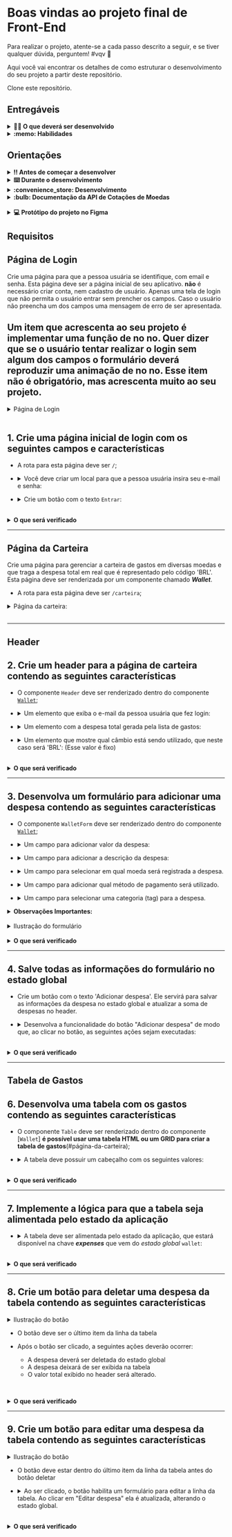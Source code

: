 # Boas vindas ao projeto final de Front-End

Para realizar o projeto, atente-se a cada passo descrito a seguir, e se tiver qualquer dúvida, perguntem! #vqv 🚀

Aqui você vai encontrar os detalhes de como estruturar o desenvolvimento do seu projeto a partir deste repositório.

Clone este repositório.

## Entregáveis

<details>
  <summary><strong>👨‍💻 O que deverá ser desenvolvido</strong></summary><br />

  Neste projeto você vai desenvolver uma carteira de controle de gastos com conversor de moedas, ao utilizar essa aplicação um usuário deverá ser capaz de:

- Adicionar, remover e editar um gasto;
- Visualizar uma tabelas com seus gastos;
- Visualizar o total de gastos convertidos para uma moeda de escolha;

</details>

<details>
  <summary><strong>:memo: Habilidades</strong></summary><br />

Neste projeto, verificamos se você é capaz de:

- Criar _contextos_ usando contextAPI

- Além dos demais conhecimentos estudados na disciplina

</details>

## Orientações

<details>
  <summary><strong>‼️ Antes de começar a desenvolver</strong></summary><br />

  1. Após clonar e acessar o repositório, instale as dependências e inicialize o projeto
     - Instale as dependências:
       - `npm install`

</details>

<details>
  <summary><strong>⌨️ Durante o desenvolvimento</strong></summary><br />

- Faça `commits` das alterações que você fizer no código regularmente

- Lembre-se de sempre após um (ou alguns) `commits` atualizar seu repositório 

</details>

<details>
  <summary><strong id="como-desenvolver">:convenience_store: Desenvolvimento </strong></summary><br />

  Neste projeto você vai desenvolver uma carteira de controle de gastos com conversor de moedas, utilizando ContextAPI. Na implementação você deverá **preferencialmente** utilizar o seguinte formato do estado global:

```
  {
    user
      email: '', // string que armazena o email da pessoa usuária (Contexto user)
    ,
    wallet //contexto carteira
      currencies: [], // array de string contendo as moedas
      expenses: [], // array de gastos para popular cada linha da tabela de gastos, com cada objeto tendo as chaves id, value, currency, method, tag, description e exchangeRates
    }
  
```

  </details>

  <details><summary><b> :bulb: Documentação da API de Cotações de Moedas</b></summary>

  Sua página _web_ irá consumir os dados da API do _awesomeapi API de Cotações_ para realizar a busca de câmbio de moedas. Para realizar essas buscas, vocês precisarão consultar o seguinte _endpoint_:

- <https://economia.awesomeapi.com.br/json/all>

  O retorno desse endpoint será algo no formato:

  ```json
  {
    {
      "USD": {
        "code":"USD",
        "codein":"BRL",
        "name":"Dólar Americano/Real Brasileiro",
        "high":"5.6689",
        "low":"5.6071",
        "varBid":"-0.0166",
        "pctChange":"-0.29",
        "bid":"5.6173",
        "ask":"5.6183",
        "timestamp":"1601476370",
        "create_date":"2020-09-30 11:32:53"
        },
        ...
    }
  }
  ```

  Se você quiser aprender mais informações sobre a API, veja a [documentação](https://docs.awesomeapi.com.br/api-de-moedas).
  </details><br />

</details>

<details>
  <summary><strong>💻 Protótipo do projeto no Figma</strong></summary><br />

  Além da qualidade do código e do atendimento aos requisitos, um bom layout é um dos aspectos responsáveis por melhorar a usabilidade de uma aplicação!

  Para isso, disponibilizamos esse [protótipo do Figma](https://www.figma.com/file/Gp8UfYmoRgC7TA28zLhK7O/Front-end?type=design&node-id=0-1&t=fIZbsGwSxtNfmbJu-0) para lhe ajudar !

  ⚠️ A estilização de sua aplicação utilizando esse protótipo é apenas uma **sugestão** e seu uso é **opcional**. Sinta-se à vontade para modificar o layout e deixá-lo do seu jeito.

</details>

## Requisitos

## Página de Login

Crie uma página para que a pessoa usuária se identifique, com email e senha. Esta página deve ser a página inicial de seu aplicativo. **não** é necessário criar conta, nem cadastro de usuário. Apenas uma tela de login que não permita o usuário entrar sem prencher os campos. Caso o usuário não preencha um dos campos uma mensagem de erro de ser apresentada.

## Um item que acrescenta ao seu projeto é implementar uma função de **no no**. Quer dizer que se o usuário tentar realizar o login sem algum dos campos o formulário deverá reproduzir uma animação de **no no**. Esse item não é obrigatório, mas acrescenta muito ao seu projeto.

<details><summary> Página de Login</summary>

  ![image](./imgs/login.gif)
</details><br />

## 1. Crie uma página inicial de login com os seguintes campos e características

- A rota para esta página deve ser `/`;

- <details><summary> Você deve criar um local para que a pessoa usuária insira seu e-mail e senha:</summary>

  - O email precisa estar em um formato válido, como 'alguem@alguem.com' **veja como validar o padrão usando expressões regulares**;
  - A senha precisa possuir 6 ou mais caracteres.
  - Todas as informações acima precisam ser validadas.

</details>

- <details><summary> Crie um botão com o texto <code>Entrar</code>:</summary>

  - O botão precisa estar **desabilitado** caso o e-mail não tenha um formato válido ou a senha possua um tamanho menor que 6 caracteres;

  - Salve o email no estado global da aplicação, no contexto user com a chave **_email_**, assim que a pessoa usuária _logar_;

  - A rota deve ser mudada para `/carteira` após o clique no botão '**Entrar**'.

</details>

<br />
<details><summary><strong>O que será verificado</strong></summary><br />

- A rota para esta página é `"/"`
- É renderizado um elemento para que o usuário insira seu email e senha
- É renderizado um botão com o texto `"Entrar"`
- <details><summary> Foram realizadas as seguintes verificações nos campos de email, senha e botão:</summary>

  - É um e-mail no formato válido;
  - A senha tem 6 ou mais caracteres;
  - Desabilita o botão `Entrar` caso e-mail e/ou senha estiverem no formato inválido
  - Habilita o botão `Entrar` caso e-mail e senha sejam válidos
  </details><br />
- Salva o email no estado da aplicação, com a chave email, assim que o usuário logar
- A rota é alterada para `"/carteira"` após o clique no botão

</details>

---

## Página da Carteira

Crie uma página para gerenciar a carteira de gastos em diversas moedas e que traga a despesa total em real que é representado pelo código 'BRL'. Esta página deve ser renderizada por um componente chamado **_Wallet_**.

- A rota para esta página deve ser `/carteira`;

<details><summary> Página da carteira:</summary>
  
  ![image](./imgs/carteira.gif)
</details><br />

---

## Header

## 2. Crie um header para a página de carteira contendo as seguintes características

- O componente `Header` deve ser renderizado dentro do componente [`Wallet`](#página-da-carteira);

- <details><summary> Um elemento que exiba o e-mail da pessoa usuária que fez login:</summary>

  - :bulb: **Dica**: você deve pegar o e-mail do estado global da aplicação (com o contextAPI).

</details>

- <details><summary> Um elemento com a despesa total gerada pela lista de gastos:</summary>

  - Inicialmente esse elemento deve exibir o valor `0`;

</details>

- <details><summary> Um elemento que mostre qual câmbio está sendo utilizado, que neste caso será 'BRL': (Esse valor é fixo)</summary>

</details><br />

<details>
  <summary><strong>O que será verificado</strong></summary>

- O elemento renderiza o email salvo no estado global.
- O elemento inicialmente renderiza o valor `0`.
- O elemento renderiza o texto `BRL`.

</details>

---

## 3. Desenvolva um formulário para adicionar uma despesa contendo as seguintes características

- O componente `WalletForm` deve ser renderizado dentro do componente [`Wallet`](#página-da-carteira);

- <details><summary> Um campo para adicionar valor da despesa:</summary>

</details>

- <details><summary> Um campo para adicionar a descrição da despesa:</summary>

</details>

- <details><summary> Um campo para selecionar em qual moeda será registrada a despesa.</summary>

  - O campo deve ser um `<select>`.
  - As options devem ser preenchidas pelo valor da chave `currencies` do estado global (context wallet).
    - Os valores da chave <code>currencies</code> no estado global devem ser puxados através de uma requisição à API no endpoint `https://economia.awesomeapi.com.br/json/all`;
    - Remova, das informações trazidas pela API, a opção **USDT**;
    - A chave `currencies` do estado global deve ser um array.

</details>

- <details><summary> Um campo para adicionar qual método de pagamento será utilizado.</summary>

  - Este campo deve ser um `<select>`.
  - A pessoa usuária deve poder escolher entre os campos: 'Dinheiro', 'Cartão de crédito' e 'Cartão de débito' (Apenas essas opções).

</details>

- <details><summary> Um campo para selecionar uma categoria (tag) para a despesa.</summary>

  - O campo deve ser um `<select>`.
  - Este campo deve ser um dropdown. a pessoa usuária deve poder escolher entre os campos: 'Alimentação', 'Lazer', 'Trabalho', 'Transporte' e 'Saúde'.

</details>

<details>
  <summary><strong>Observações Importantes:</strong></summary><br />

  Note que os campos `<select>` já iniciam com um valor selecionado no seu navegador.

  Para ilustrar, imagine que o estado inicial seja uma string vazia. Neste caso a pessoa usuária poderá facilmente causar um problema onde ele acredita que a opção já está selecionada (uma vez que o select mostra um valor), quando na verdade ela ainda não está (o estado foi inicalizado com uma string vazia). Por esse motivo é importante sincronizar o mesmo valor inicial do `<select>` em seu estado no react, ao invés de inicializar com uma string vazia.
</details>

<br />

<details><summary> Ilustração do formulário</summary>

  ![image](./imgs/addItem.gif)
</details><br />

<details>
  <summary><strong>O que será verificado</strong></summary>

- O campo para adicionar o valor da despesa está presente.
- O campo para adicionar a descrição stá presente.
- O campo para selecionar em qual moeda será registrada a despesa stá presente.
  - A API é chamada com o endpoint `https://economia.awesomeapi.com.br/json/all`
  - O valor da chave `currencies` no estado global é um array que possui as siglas das moedas que vieram da API.
  - O campo para selecionar em qual moeda será registrada a despesa possui options com os valores iguais ao do array localizado na chave currencies do estado global.
- O campo para selecionar qual método de pagamento stá presente.
- O campo para selecionar qual método de pagamento será utilizado possui options com os valores `Dinheiro`, `Cartão de crédito` e `Cartão de débito`.
- O campo para selecionar uma categoria (tag) da despesa está presente.
- O campo para selecionar uma categoria (tag) da despesa possui options com os valores `Alimentação`, `Lazer`, `Trabalho`, `Transporte` e `Saúde`.

</details>

---

## 4. Salve todas as informações do formulário no estado global

- Crie um botão com o texto \'Adicionar despesa\'. Ele servirá para salvar as informações da despesa no estado global e atualizar a soma de despesas no header.

- <details><summary> Desenvolva a funcionalidade do botão "Adicionar despesa" de modo que, ao clicar no botão, as seguintes ações sejam executadas:</summary>

  - <details><summary> Os valores dos campos devem ser salvos no estado da aplicação, na chave <b><i>expenses</i></b>, dentro de um array contendo todos gastos que serão adicionados:</summary>

    - O `id` da despesa **deve** ser um número sequencial, começando em 0. Ou seja: a primeira despesa terá id 0, a segunda terá id 1, a terceira id 2, e assim por diante.
    - :bulb: **Atenção nesse ponto**: você deverá fazer uma requisição para a API e buscar a cotação no momento que o botão de `Adicionar despesa` for apertado.
    </details>

  - <details><summary> Após adicionar a despesa:</summary>

    - Atualize a soma total das despesas (utilize a chave `ask` para realizar essa soma). Essa informação deve ficar no [`header`](#2-crie-um-header-para-a-página-de-carteira-contendo-as-seguintes-características) dentro do elemento com `data-testid="total-field"`;
      - O valor total deverá ser exibido com 2 casas decimais. Exemplo: (valor - ponto - duas casas decimais) `100.00` `23.50`
      - Limpe os inputs de valor e descrição.
    </details>

  - <details><summary> As despesas salvas no estado global ficarão com um formato semelhante ao seguinte:</summary>

      ```javascript
      expenses: [{
        "id": 0,
        "value": "3",
        "description": "Hot Dog",
        "currency": "USD",
        "method": "Dinheiro",
        "tag": "Alimentação",
        "exchangeRates": {
          "USD": {
            "code": "USD",
            "name": "Dólar Comercial",
            "ask": "5.6208",
            ...
          },
          "CAD": {
            "code": "CAD",
            "name": "Dólar Canadense",
            "ask": "4.2313",
            ...
          },
          "EUR": {
            "code": "EUR",
            "name": "Euro",
            "ask": "6.6112",
            ...
          },
          "GBP": {
            "code": "GBP",
            "name": "Libra Esterlina",
            "ask": "7.2498",
            ...
          },
          "ARS": {
            "code": "ARS",
            "name": "Peso Argentino",
            "ask": "0.0729",
            ...
          },
          "BTC": {
            "code": "BTC",
            "name": "Bitcoin",
            "ask": "60299",
            ...
          },
          "LTC": {
            "code": "LTC",
            "name": "Litecoin",
            "ask": "261.69",
            ...
          },
          "JPY": {
            "code": "JPY",
            "name": "Iene Japonês",
            "ask": "0.05301",
            ...
          },
          "CHF": {
            "code": "CHF",
            "name": "Franco Suíço",
            "ask": "6.1297",
            ...
          },
          "AUD": {
            "code": "AUD",
            "name": "Dólar Australiano",
            "ask": "4.0124",
            ...
          },
          "CNY": {
            "code": "CNY",
            "name": "Yuan Chinês",
            "ask": "0.8278",
            ...
          },
          "ILS": {
            "code": "ILS",
            "name": "Novo Shekel Israelense",
            "ask": "1.6514",
            ...
          },
          "ETH": {
            "code": "ETH",
            "name": "Ethereum",
            "ask": "5184",
            ...
          },
          "XRP": {
            "code": "XRP",
            "name": "Ripple",
            "ask": "1.4",
            ...
          }
        }
      }]
      ```

    </details>

</details><br />
<details>
  <summary><strong>O que será verificado</strong></summary>

- É renderizado um botão com o texto "Adicionar despesa".
- Ao clicar no botão "Adicionar despesa"
  - é feita uma requisição a API
  - é salva uma nova despesa na chave `expenses` do estado global
  - o valor total do elemento de valor total é atualizado.
  - cada despesa possui um id sequencial.
  - os inputs de valor e descrição voltam ao valor inicial, contendo o valor `""`
  - é exibido o total das despesas com 2 casas decimais no elemento, levando em consideração a cotação localizada na chave `ask`.

</details>

---

## Tabela de Gastos

## 6. Desenvolva uma tabela com os gastos contendo as seguintes características

- O componente `Table` deve ser renderizado dentro do componente [`Wallet`]
**é possível usar uma tabela HTML ou um GRID para criar a tabela de gastos**(#página-da-carteira);

- <details><summary> A tabela deve possuir um cabeçalho com os seguintes valores:</summary>

  - Descrição;
  - Tag;
  - Método de pagamento;
  - Valor;
  - Moeda;
  - Câmbio utilizado;
  - Valor convertido;
  - Moeda de conversão;
  - Editar/Excluir (Botões ou ícones).
 
</details><br />

<details>
  <summary><strong>O que será verificado</strong></summary>

- A tabela possui um cabeçalho com elementos `<th>` com os valores `Descrição`, `Tag`, `Método de pagamento`,`Valor`, `Moeda`, `Câmbio utilizado`, `Valor convertido`, `Moeda de conversão` e `Editar/Excluir`.

</details>

---

## 7. Implemente a lógica para que a tabela seja alimentada pelo estado da aplicação

- <details><summary> A tabela deve ser alimentada pelo estado da aplicação, que estará disponível na chave <b><i>expenses</i></b> que vem do <i>estado global</i> <code>wallet</code>:</summary>

  - O campo de `Moeda` deverá conter o nome da moeda. Portanto, ao invés de 'USD' ou 'EUR', deve conter "Dólar Americano/Real Brasileiro" e "Euro/Real Brasileiro", respectivamente;

  - O elemento que exibe a `Moeda de conversão` deverá ser sempre 'Real';

  - Atenção também às casas decimais dos campos. Como são valores contábeis, eles devem apresentar duas casas após o ponto. Arredonde sua resposta somente na hora de renderizar o resultado e, para os cálculos, utilize sempre os valores vindos da API (utilize o campo `ask` que vem da API).

  - Utilize sempre o formato `0.00` (número - ponto - duas casas decimais).

</details><br />

<details>
  <summary><strong>O que será verificado</strong></summary>

- A tabela é atualizada com as informações vindas da chave `expense` do estado global.
</details>

---

## 8. Crie um botão para deletar uma despesa da tabela contendo as seguintes características

<details><summary> Ilustração do botão</summary>

  ![image](./imgs/deleteBtn.gif)
</details>

- O botão deve ser o último item da linha da tabela

- Após o botão ser clicado, a seguintes ações deverão ocorrer:
  - A despesa deverá ser deletada do estado global
  - A despesa deixará de ser exibida na tabela
  - O valor total exibido no header será alterado.

<br /><details>
  <summary><strong>O que será verificado</strong></summary>

- O botão se encontra no último elemento da tabela.
- Ao clicar no botão, a despesa é removida do estado global e consequentemente da tabela.
- Ao clicar no botão, a despesa total é atualizada no header, subtraindo o valor correspondente.

</details>

---

## 9. Crie um botão para editar uma despesa da tabela contendo as seguintes características

<details><summary> Ilustração do botão</summary>

  ![image](./imgs/editBtn.gif)
</details>

- O botão deve estar dentro do último item da linha da tabela antes do botão deletar

- <details><summary> Ao ser clicado, o botão habilita um formulário para editar a linha da tabela. Ao clicar em "Editar despesa" ela é atualizada, alterando o estado global.</summary>

  - O formulário deverá ter os mesmos campos. Você pode reaproveitá-lo.

  - O botão para submeter a despesa para edição deverá conter  o texto "Editar despesa"

  - Após a edição da despesa, a ordem das despesas na tabela precisa ser mantida.

  - :bulb: **Obs**: para esse requisito, não é necessário popular os inputs com os valores prévios da despesa. A imagem do gif é apenas uma sugestão.

  - :bulb: Lembre-se de utilizar o formato do estado global da aplicação  <a href="#como-desenvolver">Desenvolvimento</a>

  - **Atenção**: o câmbio utilizado na edição deve ser o mesmo do cálculo feito na adição do gasto.

</details><br />

<details>
  <summary><strong>O que será verificado</strong></summary>

- O botão se encontra no último elemento .
- Ao ser clicado, o formulário de adição passa a ser um formulário de edição.
- Ao ser clicado, o botão com o texto `"Adicionar Despesa"` é alterado para `"Editar despesa"`.
- Após editar uma despesa a chave `expenses` no estado global é atualizada com o novo valor.
- A ordem das despesas é mantida após a edição.
- O valor no campo com o `data-testid="total-field"` é atualizado após a edição de uma despesa.

</details>

